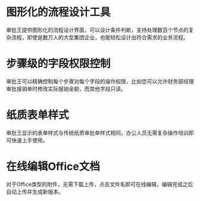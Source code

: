 # 图形化的流程设计工具
审批王提供图形化的流程设计界面，可以设计条件判断，支持处理数百个节点的复杂流程，即使是数万人的大型集团企业，也能轻松设计出符合需求的业务流程。

# 步骤级的字段权限控制
审批王可以精确控制每个步骤对每个字段的操作权限，比如您可以允许财务部经理审批报销单时修改实际报销金额，而其他字段只读。

# 纸质表单样式
审批王显示的表单样式与传统纸质审批单样式相同，办公人员无需复杂操作培训即可快速上手使用。

# 在线编辑Office文档
对于Office类型的附件，无需下载上传，点击文件名即可在线编辑，编辑完成之后自动上传并生成新版本。


